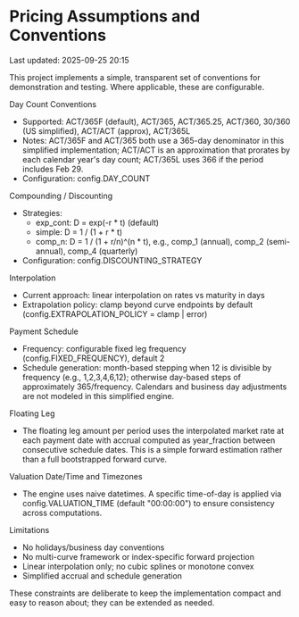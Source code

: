 # Pricing Assumptions and Conventions

Last updated: 2025-09-25 20:15

This project implements a simple, transparent set of conventions for demonstration and testing. Where applicable, these are configurable.

Day Count Conventions
- Supported: ACT/365F (default), ACT/365, ACT/365.25, ACT/360, 30/360 (US simplified), ACT/ACT (approx), ACT/365L
- Notes: ACT/365F and ACT/365 both use a 365-day denominator in this simplified implementation; ACT/ACT is an approximation that prorates by each calendar year's day count; ACT/365L uses 366 if the period includes Feb 29.
- Configuration: config.DAY_COUNT

Compounding / Discounting
- Strategies:
  - exp_cont: D = exp(-r * t) (default)
  - simple: D = 1 / (1 + r * t)
  - comp_n: D = 1 / (1 + r/n)^(n * t), e.g., comp_1 (annual), comp_2 (semi-annual), comp_4 (quarterly)
- Configuration: config.DISCOUNTING_STRATEGY

Interpolation
- Current approach: linear interpolation on rates vs maturity in days
- Extrapolation policy: clamp beyond curve endpoints by default (config.EXTRAPOLATION_POLICY = clamp | error)

Payment Schedule
- Frequency: configurable fixed leg frequency (config.FIXED_FREQUENCY), default 2
- Schedule generation: month-based stepping when 12 is divisible by frequency (e.g., 1,2,3,4,6,12); otherwise day-based steps of approximately 365/frequency. Calendars and business day adjustments are not modeled in this simplified engine.

Floating Leg
- The floating leg amount per period uses the interpolated market rate at each payment date with accrual computed as year_fraction between consecutive schedule dates. This is a simple forward estimation rather than a full bootstrapped forward curve.

Valuation Date/Time and Timezones
- The engine uses naive datetimes. A specific time-of-day is applied via config.VALUATION_TIME (default "00:00:00") to ensure consistency across computations.

Limitations
- No holidays/business day conventions
- No multi-curve framework or index-specific forward projection
- Linear interpolation only; no cubic splines or monotone convex
- Simplified accrual and schedule generation

These constraints are deliberate to keep the implementation compact and easy to reason about; they can be extended as needed.
